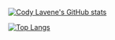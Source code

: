 
[![Cody Lavene's GitHub stats](https://github-readme-stats.vercel.app/api?username=codylavene&show_icons=true&theme=synthwave)](https://github.com/anuraghazra/github-readme-stats)       

[![Top Langs](https://github-readme-stats.vercel.app/api/top-langs/?username=codylavene&show_icons=true&theme=synthwave&layout=compact)](https://github.com/anuraghazra/github-readme-stats)
